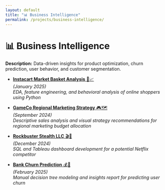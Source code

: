 ```yaml
---
layout: default
title: "📊 Business Intelligence"
permalink: /projects/business-intelligence/
---
```


# 📊 Business Intelligence

**Description:** Data-driven insights for product optimization, churn prediction, user behavior, and customer segmentation.

- [**Instacart Market Basket Analysis** 🛒📈](../project-instacart.md)  
  _(January 2025)_  
  _EDA, feature engineering, and behavioral analysis of online shoppers using Python_

- [**GameCo Regional Marketing Strategy** 🎮🗺️](../project-gameco.md)  
  _(September 2024)_  
  _Descriptive sales analysis and visual strategy recommendations for regional marketing budget allocation_

- [**Rockbuster Stealth LLC** 🎬🎯](../project-rockbuster.md)  
  _(December 2024)_  
  _SQL and Tableau dashboard development for a potential Netflix competitor_

- [**Bank Churn Prediction** 💰🔎](../project-bankchurn.md)  
  _(February 2025)_  
  _Manual decision tree modeling and insights report for predicting user churn_
